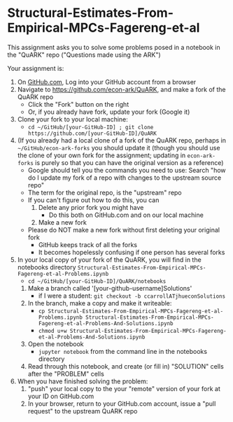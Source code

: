 # Structural-Estimates-From-Empirical-MPCs-Fagereng-et-al

This assignment asks you to solve some problems posed in a notebook in the "QuARK" repo ("Questions made using the ARK")

Your assignment is:

1. On [GitHub.com](https://github.com), Log into your GitHub account from a browser
1. Navigate to https://github.com/econ-ark/QuARK, and make a fork of the QuARK repo
   * Click the "Fork" button on the right
   * Or, if you already have fork, update your fork (Google it)
1. Clone your fork to your local machine:
   * `cd ~/GitHub/[your-GitHub-ID] ; git clone https://github.com/[your-GitHub-ID]/QuARK`
1. (If you already had a local clone of a fork of the QuARK repo, perhaps in `~/GitHub/econ-ark-forks` you should update it (though you should use the clone of your own fork for the assignment; updating in `econ-ark-forks` is purely so that you can have the original version as a reference)
   * Google should tell you the commands you need to use: Search "how do I update my fork of a repo with changes to the upstream source repo"
   * The term for the original repo, is the "upstream" repo
   * If you can't figure out how to do this, you can
      1. Delete any prior fork you might have
		 * Do this both on GitHub.com and on our local machine
	  1. Make a new fork
   * Please do NOT make a new fork without first deleting your original fork
      * GitHub keeps track of all the forks
	  * It becomes hopelessly confusing if one person has several forks
1. In your local copy of your fork of the QuARK, you will find in the notebooks directory `Structural-Estimates-From-Empirical-MPCs-Fagereng-et-al-Problems.ipynb`
	  * `cd ~/GitHub/[your-GitHub-ID]/QuARK/notebooks`
   1. Make a branch called '[your-github-username]Solutions'
	  * if I were a student: `git checkout -b ccarrollATjhueconSolutions`
   1. In the branch, make a copy and make it writeable:
      * `cp Structural-Estimates-From-Empirical-MPCs-Fagereng-et-al-Problems.ipynb Structural-Estimates-From-Empirical-MPCs-Fagereng-et-al-Problems-And-Solutions.ipynb`
	  * `chmod u+w Structural-Estimates-From-Empirical-MPCs-Fagereng-et-al-Problems-And-Solutions.ipynb`
   1. Open the notebook
      * `jupyter notebook` from the command line in the notebooks directory
   1.  Read through this notebook, and create (or fill in) "SOLUTION" cells after the "PROBLEM" cells
1. When you have finished solving the problem:
   1. "push" your local copy to the your "remote" version of your fork at your ID on GitHub.com
   1. In your browser, return to your GitHub.com account, issue a "pull request" to the upstream QuARK repo

